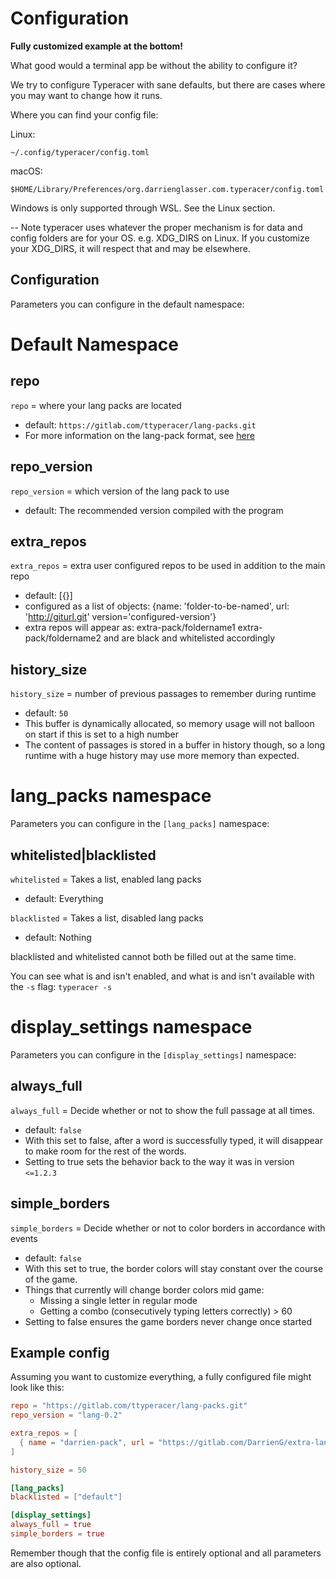# Configuration

**Fully customized example at the bottom!**

What good would a terminal app be without the ability to configure it?

We try to configure Typeracer with sane defaults, but there are cases where you
may want to change how it runs.

Where you can find your config file:

Linux:

```
~/.config/typeracer/config.toml
```

macOS:

```
$HOME/Library/Preferences/org.darrienglasser.com.typeracer/config.toml
```

Windows is only supported through WSL. See the Linux section.

-- Note typeracer uses whatever the proper mechanism is for data and config
folders are for your OS. e.g. XDG_DIRS on Linux. If you customize your XDG_DIRS,
it will respect that and may be elsewhere.

## Configuration

Parameters you can configure in the default namespace:

# Default Namespace

## repo
`repo` = where your lang packs are located
* default: `https://gitlab.com/ttyperacer/lang-packs.git`
* For more information on the lang-pack format, see
    [here](https://gitlab.com/ttyperacer/terminal-typeracer/tree/master/docs/lang-pack-format.md)

## repo_version
`repo_version` = which version of the lang pack to use
* default: The recommended version compiled with the program

## extra_repos
`extra_repos` = extra user configured repos to be used in addition to the main
repo
* default: [{}]
* configured as a list of objects: {name: 'folder-to-be-named', url:
  'http://giturl.git' version='configured-version'}
* extra repos will appear as: extra-pack/foldername1 extra-pack/foldername2 and
  are black and whitelisted accordingly

## history_size
`history_size` = number of previous passages to remember during runtime
* default: `50`
* This buffer is dynamically allocated, so memory usage will not balloon on
    start if this is set to a high number
* The content of passages is stored in a buffer in history though, so a long
    runtime with a huge history may use more memory than expected.

# lang_packs namespace
Parameters you can configure in the `[lang_packs]` namespace:

## whitelisted|blacklisted
`whitelisted` = Takes a list, enabled lang packs
* default: Everything

`blacklisted` = Takes a list, disabled lang packs
* default: Nothing

blacklisted and whitelisted cannot both be filled out at the same time.

You can see what is and isn't enabled, and what is and isn't available with the
`-s` flag: `typeracer -s`

# display_settings namespace
Parameters you can configure in the `[display_settings]` namespace:

## always_full
`always_full` = Decide whether or not to show the full passage at all times.
* default: `false`
* With this set to false, after a word is successfully typed, it will disappear
    to make room for the rest of the words.
* Setting to true sets the behavior back to the way it was in version `<=1.2.3`

## simple_borders
`simple_borders` = Decide whether or not to color borders in accordance with
events
* default: `false`
* With this set to true, the border colors will stay constant over the course of
    the game.
* Things that currently will change border colors mid game:
    * Missing a single letter in regular mode
    * Getting a combo (consecutively typing letters correctly) > 60
* Setting to false ensures the game borders never change once started


## Example config

Assuming you want to customize everything, a fully configured file might look
like this:

```toml
repo = "https://gitlab.com/ttyperacer/lang-packs.git"
repo_version = "lang-0.2"

extra_repos = [
  { name = "darrien-pack", url = "https://gitlab.com/DarrienG/extra-lang-packs.git", version = "neato-version2" }
]

history_size = 50

[lang_packs]
blacklisted = ["default"]

[display_settings]
always_full = true
simple_borders = true
```

Remember though that the config file is entirely optional and all parameters are
also optional.

